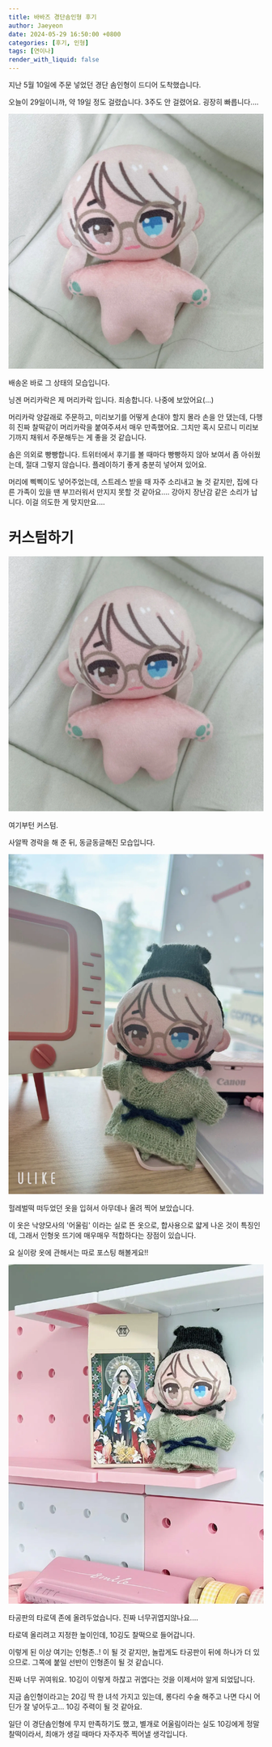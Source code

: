 ```yaml
---
title: 바바즈 경단솜인형 후기
author: Jaeyeon
date: 2024-05-29 16:50:00 +0800
categories: [후기, 인형]
tags: [연이나]
render_with_liquid: false
---
```


지난 5월 10일에 주문 넣었던 경단 솜인형이 드디어 도착했습니다.

오늘이 29일이니까, 약 19일 정도 걸렸습니다. 3주도 안 걸렸어요. 굉장히 빠릅니다....

![](../assets/img/post/beauty_1716961080242.jpeg.webp)

배송온 바로 그 상태의 모습입니다. 

닝겐 머리카락은 제 머리카락 입니다. 죄송합니다. 나중에 보았어요(...)

머리카락 양갈래로 주문하고, 미리보기를 어떻게 손대야 할지 몰라 손을 안 댔는데, 다행히 진짜 찰떡같이 머리카락을 붙여주셔서 매우 만족했어요. 그치만 혹시 모르니 미리보기까지 채워서 주문해두는 게 좋을 것 같습니다.

솜은 의외로 빵빵합니다. 트위터에서 후기를 볼 때마다 빵빵하지 않아 보여서 좀 아쉬웠는데, 절대 그렇지 않습니다. 플레이하기 좋게 충분히 넣어져 있어요.

머리에 삑삑이도 넣어주었는데, 스트레스 받을 때 자주 소리내고 놀 것 같지만, 집에 다른 가족이 있을 땐 부끄러워서 만지지 못할 것 같아요.... 강아지 장난감 같은 소리가 납니다. 이걸 의도한 게 맞지만요....

# 커스텀하기

![](../assets/img/post/beauty_1716961085988.jpeg.webp)

여기부턴 커스텀.

사알짝 경락을 해 준 뒤, 동글동글해진 모습입니다.

![](../assets/img/post/beauty_1716961101065.jpeg.webp)

헐레벌떡 떠두었던 옷을 입혀서 아무데나 올려 찍어 보았습니다.

이 옷은 낙양모사의 '어울림' 이라는 실로 뜬 옷으로, 합사용으로 얇게 나온 것이 특징인데, 그래서 인형옷 뜨기에 매우매우 적합하다는 장점이 있습니다.

요 실이랑 옷에 관해서는 따로 포스팅 해볼게요!!

![](../assets/img/post/beauty_1716961244941.jpeg.webp)

타공판의 타로덱 존에 올려두었습니다. 진짜 너무귀엽지않나요....

타로덱 올리려고 지정한 높이인데, 10깅도 찰떡으로 들어갑니다.

이렇게 된 이상 여기는 인형존..! 이 될 것 같지만, 놀랍게도 타공판이 뒤에 하나가 더 있으므로. 그쪽에 붙일 선반이 인형존이 될 것 같습니다.

진짜 너무 귀여워요.
10깅이 이렇게 하찮고 귀엽다는 것을 이제서야 알게 되었답니다.

지금 솜인형이라고는 20깅 딱 한 녀석 가지고 있는데, 롱다리 수술 해주고 나면 다시 어딘가 잘 넣어두고... 10깅 주력이 될 것 같아요.

일단 이 경단솜인형에 무지 만족하기도 했고, 별개로 어울림이라는 실도 10깅에게 정말 찰떡이라서, 최애가 생길 때마다 자주자주 찍어낼 생각입니다.